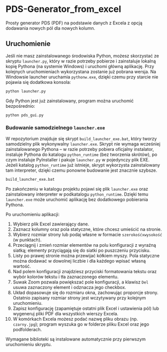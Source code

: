 # PDS-Generator_from_excel

Prosty generator PDS (PDF) na podstawie danych z Excela z opcją dodawania nowych pól dla nowych kolumn.

## Uruchomienie

Jeśli nie masz zainstalowanego środowiska Python, możesz skorzystać ze
skryptu `launcher.py`, który w razie potrzeby pobierze i zainstaluje
lokalną kopię Pythona (na systemie Windows) i uruchomi główną aplikację.
Przy kolejnych uruchomieniach wykorzystana zostanie już pobrana wersja.
Na Windowsie launcher uruchamia `pythonw.exe`, dzięki czemu przy starcie
nie pojawia się dodatkowa konsola:

```bash
python launcher.py
```

Gdy Python jest już zainstalowany, program można uruchomić bezpośrednio:

```bash
python pds_gui.py
```

### Budowanie samodzielnego `launcher.exe`

W repozytorium znajduje się skrypt `build_launcher_exe.bat`, który tworzy
samodzielny plik wykonywalny `launcher.exe`. Skrypt nie wymaga wcześniej
zainstalowanego Pythona – w razie potrzeby pobiera oficjalny instalator,
instaluje Pythona do katalogu `python_runtime` (bez tworzenia skrótów),
po czym instaluje PyInstaller i pakuje `launcher.py` w pojedynczy plik EXE.
Jeżeli katalog `python_runtime` już istnieje, skrypt wykorzysta
zainstalowany tam interpreter, dzięki czemu ponowne budowanie jest
znacznie szybsze.

```bash
build_launcher_exe.bat
```

Po zakończeniu w katalogu projektu pojawi się plik `launcher.exe` oraz
zainstalowany interpreter w podkatalogu `python_runtime`. Dzięki temu
`launcher.exe` może uruchomić aplikację bez dodatkowego pobierania
Pythona.

Po uruchomieniu aplikacji:

1. Wybierz plik Excel zawierający dane.
2. Zaznacz kolumny oraz pola statyczne, które chcesz umieścić na stronie.
3. Wybierz rozmiar strony lub podaj własne w formacie `szerokośćxwysokość` (w punktach).
4. Przeciągnij i zmień rozmiar elementów na polu konfiguracji z wyraźną siatką; elementy przyciągają się do siatki po puszczeniu przycisku.
5. Listy po prawej stronie można przewijać kółkiem myszy. Pola statyczne można dodawać w dowolnej liczbie i dla każdego wpisać własną wartość.
6. Nad polem konfiguracji znajdziesz przyciski formatowania tekstu oraz wybór kolorów tekstu i tła zaznaczonego elementu.
7. Suwak Zoom pozwala powiększać pole konfiguracji, a klawisz `Del` usuwa zaznaczony element i odznacza jego checkbox.
8. Układ dopasowuje się do rozmiaru okna, zachowując proporcje strony. Ostatnio zapisany rozmiar strony jest wczytywany przy kolejnym uruchomieniu.
9. Zapisz konfigurację (zapamiętuje ostatni plik Excel i ustawienia pól) lub wygeneruj pliki PDF dla wszystkich wierszy Excela.
10. W komórkach Excela możesz podać nazwę pliku obrazu (np. `czarny.jpg`); program wyszuka go w folderze pliku Excel oraz jego podfolderach.

Wymagane biblioteki są instalowane automatycznie przy pierwszym uruchomieniu skryptu.

